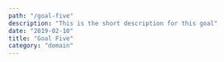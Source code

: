 ```yaml
---
path: "/goal-five"
description: "This is the short description for this goal"
date: "2019-02-10"
title: "Goal Five"
category: "domain"
---
```

